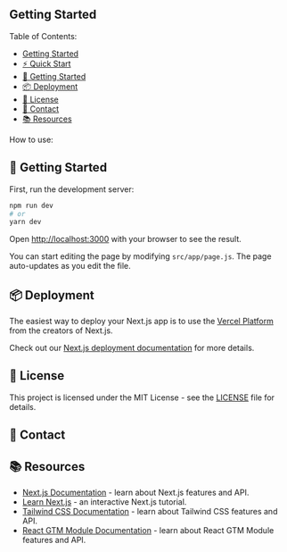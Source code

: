 

## Getting Started

Table of Contents:
  - [Getting Started](#getting-started)
  - [⚡️ Quick Start](#️-quick-start)
  - [🚀 Getting Started](#-getting-started)
  - [📦 Deployment](#-deployment)
  - [📝 License](#-license)
  - [📧 Contact](#-contact)
  - [📚 Resources](#-resources)

How to use:

## 🚀 Getting Started

First, run the development server:

```bash
npm run dev
# or
yarn dev
```

Open [http://localhost:3000](http://localhost:3000) with your browser to see the result.

You can start editing the page by modifying `src/app/page.js`. The page auto-updates as you edit the file.

## 📦 Deployment

The easiest way to deploy your Next.js app is to use the [Vercel Platform](https://vercel.com/new) from the creators of Next.js.

Check out our [Next.js deployment documentation](https://nextjs.org/docs/deployment) for more details.

## 📝 License

This project is licensed under the MIT License - see the [LICENSE](LICENSE.md) file for details.

## 📧 Contact

## 📚 Resources

- [Next.js Documentation](https://nextjs.org/docs) - learn about Next.js features and API.
- [Learn Next.js](https://nextjs.org/learn) - an interactive Next.js tutorial.
- [Tailwind CSS Documentation](https://tailwindcss.com/docs) - learn about Tailwind CSS features and API.
- [React GTM Module Documentation](https://www.npmjs.com/package/react-gtm-module) - learn about React GTM Module features and API.

